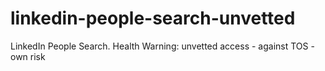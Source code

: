 # linkedin-people-search-unvetted
LinkedIn People Search. Health Warning: unvetted access - against TOS - own risk
